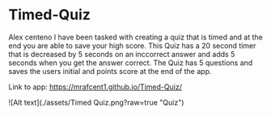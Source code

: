 # Timed-Quiz
Alex centeno
I have been tasked with creating a quiz that is timed and at the end you are able to save your high score. This Quiz has a 20 second timer that is decreased by 5 seconds on an inccorrect answer and adds 5 seconds when you get the answer correct. The Quiz has 5 questions and saves the users initial and points score at the end of the app. 

Link to app: https://mrafcent1.github.io/Timed-Quiz/

![Alt text](./assets/Timed Quiz.png?raw=true "Quiz")
